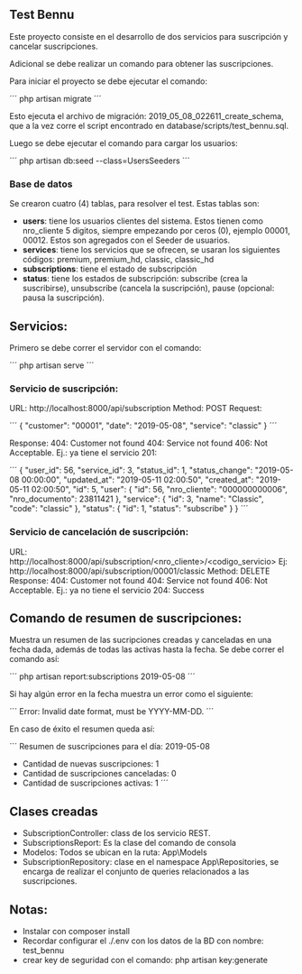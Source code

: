 ## Test Bennu

Este proyecto consiste en el desarrollo de dos servicios para suscripción y cancelar suscripciones.

Adicional se debe realizar un comando para obtener las suscripciones.

Para iniciar el proyecto se debe ejecutar el comando: 

´´´
php artisan migrate
´´´

Esto ejecuta el archivo de migración: 2019_05_08_022611_create_schema, que a la vez corre el script encontrado en database/scripts/test_bennu.sql.

Luego se debe ejecutar el comando para cargar los usuarios:

´´´
php artisan db:seed --class=UsersSeeders
´´´


### Base de datos

Se crearon cuatro (4) tablas, para resolver el test. Estas tablas son:
- __users__: tiene los usuarios clientes del sistema. Estos tienen como nro_cliente 5 digitos, siempre empezando por ceros (0), ejemplo 00001, 00012. Estos son agregados con el Seeder de usuarios.
- __services__: tiene los servicios que se ofrecen, se usaran los siguientes códigos: premium, premium_hd, classic, classic_hd
- __subscriptions__: tiene el estado de subscripción
- __status__: tiene los estados de subscripción: subscribe (crea la suscribirse), unsubscribe (cancela la suscripción), pause (opcional: pausa la suscripción).


## Servicios:

Primero se debe correr el servidor con el comando:

´´´
php artisan serve
´´´

### Servicio de suscripción:

URL: http://localhost:8000/api/subscription
Method: POST
Request:

´´´
{
"customer": "00001",
"date": "2019-05-08",
"service": "classic"
}
´´´

Response:
404: Customer not found
404: Service not found
406: Not Acceptable. Ej.: ya tiene el servicio
201: 

´´´
{
    "user_id": 56,
    "service_id": 3,
    "status_id": 1,
    "status_change": "2019-05-08 00:00:00",
    "updated_at": "2019-05-11 02:00:50",
    "created_at": "2019-05-11 02:00:50",
    "id": 5,
    "user": {
        "id": 56,
        "nro_cliente": "000000000006",
        "nro_documento": 23811421
    },
    "service": {
        "id": 3,
        "name": "Classic",
        "code": "classic"
    },
    "status": {
        "id": 1,
        "status": "subscribe"
    }
}
´´´

### Servicio de cancelación de suscripción:

URL: http://localhost:8000/api/subscription/<nro_cliente>/<codigo_servicio>
Ej: http://localhost:8000/api/subscription/00001/classic
Method: DELETE
Response:
404: Customer not found
404: Service not found
406: Not Acceptable. Ej.: ya no tiene el servicio
204: Success


## Comando de resumen de suscripciones:

Muestra un resumen de las sucripciones creadas y canceladas en una fecha dada, además de todas las activas hasta la fecha.
Se debe correr el comando así:

´´´
php artisan report:subscriptions 2019-05-08
´´´

Si hay algún error en la fecha muestra un error como el siguiente:

´´´
Error: Invalid date format, must be YYYY-MM-DD.
´´´

En caso de éxito el resumen queda así:

´´´
Resumen de suscripciones para el día: 2019-05-08
- Cantidad de nuevas suscripciones: 1
- Cantidad de suscripciones canceladas: 0
- Cantidad de suscripciones activas: 1
´´´

## Clases creadas

- SubscriptionController: class de los servicio REST.
- SubscriptionsReport: Es la clase del comando de consola
- Modelos: Todos se ubican en la ruta: App\Models
- SubscriptionRepository: clase en el namespace App\Repositories, se encarga de realizar el conjunto de queries relacionados a las suscripciones.

## Notas:

- Instalar con composer install
- Recordar configurar el ./.env con los datos de la BD con nombre: test_bennu
- crear key de seguridad con el comando: php artisan key:generate